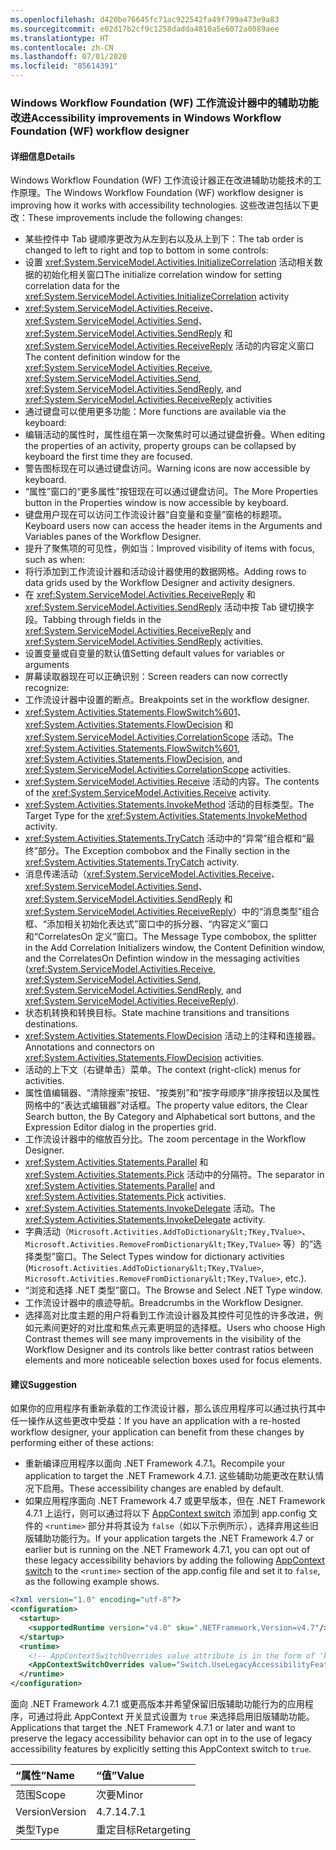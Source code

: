 ```yaml
---
ms.openlocfilehash: d420be76645fc71ac922542fa49f799a473e9a83
ms.sourcegitcommit: e02d17b2cf9c1258dadda4810a5e6072a0089aee
ms.translationtype: HT
ms.contentlocale: zh-CN
ms.lasthandoff: 07/01/2020
ms.locfileid: "85614391"
---
```

### <a name="accessibility-improvements-in-windows-workflow-foundation-wf-workflow-designer"></a><span data-ttu-id="20e33-101">Windows Workflow Foundation (WF) 工作流设计器中的辅助功能改进</span><span class="sxs-lookup"><span data-stu-id="20e33-101">Accessibility improvements in Windows Workflow Foundation (WF) workflow designer</span></span>

#### <a name="details"></a><span data-ttu-id="20e33-102">详细信息</span><span class="sxs-lookup"><span data-stu-id="20e33-102">Details</span></span>

<span data-ttu-id="20e33-103">Windows Workflow Foundation (WF) 工作流设计器正在改进辅助功能技术的工作原理。</span><span class="sxs-lookup"><span data-stu-id="20e33-103">The Windows Workflow Foundation (WF) workflow designer is improving how it works with accessibility technologies.</span></span> <span data-ttu-id="20e33-104">这些改进包括以下更改：</span><span class="sxs-lookup"><span data-stu-id="20e33-104">These improvements include the following changes:</span></span>

- <span data-ttu-id="20e33-105">某些控件中 Tab 键顺序更改为从左到右以及从上到下：</span><span class="sxs-lookup"><span data-stu-id="20e33-105">The tab order is changed to left to right and top to bottom in some controls:</span></span>
- <span data-ttu-id="20e33-106">设置 <xref:System.ServiceModel.Activities.InitializeCorrelation> 活动相关数据的初始化相关窗口</span><span class="sxs-lookup"><span data-stu-id="20e33-106">The initialize correlation window for setting correlation data for the <xref:System.ServiceModel.Activities.InitializeCorrelation> activity</span></span>
- <span data-ttu-id="20e33-107"><xref:System.ServiceModel.Activities.Receive>、<xref:System.ServiceModel.Activities.Send>、<xref:System.ServiceModel.Activities.SendReply> 和 <xref:System.ServiceModel.Activities.ReceiveReply> 活动的内容定义窗口</span><span class="sxs-lookup"><span data-stu-id="20e33-107">The content definition window for the <xref:System.ServiceModel.Activities.Receive>, <xref:System.ServiceModel.Activities.Send>, <xref:System.ServiceModel.Activities.SendReply>, and <xref:System.ServiceModel.Activities.ReceiveReply> activities</span></span>
- <span data-ttu-id="20e33-108">通过键盘可以使用更多功能：</span><span class="sxs-lookup"><span data-stu-id="20e33-108">More functions are available via the keyboard:</span></span>
- <span data-ttu-id="20e33-109">编辑活动的属性时，属性组在第一次聚焦时可以通过键盘折叠。</span><span class="sxs-lookup"><span data-stu-id="20e33-109">When editing the properties of an activity, property groups can be collapsed by keyboard the first time they are focused.</span></span>
- <span data-ttu-id="20e33-110">警告图标现在可以通过键盘访问。</span><span class="sxs-lookup"><span data-stu-id="20e33-110">Warning icons are now accessible by keyboard.</span></span>
- <span data-ttu-id="20e33-111">“属性”窗口的“更多属性”按钮现在可以通过键盘访问。</span><span class="sxs-lookup"><span data-stu-id="20e33-111">The More Properties button in the Properties window is now accessible by keyboard.</span></span>
- <span data-ttu-id="20e33-112">键盘用户现在可以访问工作流设计器“自变量和变量”窗格的标题项。</span><span class="sxs-lookup"><span data-stu-id="20e33-112">Keyboard users now can access the header items in the Arguments and Variables panes of the Workflow Designer.</span></span>
- <span data-ttu-id="20e33-113">提升了聚焦项的可见性，例如当：</span><span class="sxs-lookup"><span data-stu-id="20e33-113">Improved visibility of items with focus, such as when:</span></span>
- <span data-ttu-id="20e33-114">将行添加到工作流设计器和活动设计器使用的数据网格。</span><span class="sxs-lookup"><span data-stu-id="20e33-114">Adding rows to data grids used by the Workflow Designer and activity designers.</span></span>
- <span data-ttu-id="20e33-115">在 <xref:System.ServiceModel.Activities.ReceiveReply> 和 <xref:System.ServiceModel.Activities.SendReply> 活动中按 Tab 键切换字段。</span><span class="sxs-lookup"><span data-stu-id="20e33-115">Tabbing through fields in the <xref:System.ServiceModel.Activities.ReceiveReply> and <xref:System.ServiceModel.Activities.SendReply> activities.</span></span>
- <span data-ttu-id="20e33-116">设置变量或自变量的默认值</span><span class="sxs-lookup"><span data-stu-id="20e33-116">Setting default values for variables or arguments</span></span>
- <span data-ttu-id="20e33-117">屏幕读取器现在可以正确识别：</span><span class="sxs-lookup"><span data-stu-id="20e33-117">Screen readers can now correctly recognize:</span></span>
- <span data-ttu-id="20e33-118">工作流设计器中设置的断点。</span><span class="sxs-lookup"><span data-stu-id="20e33-118">Breakpoints set in the workflow designer.</span></span>
- <span data-ttu-id="20e33-119"><xref:System.Activities.Statements.FlowSwitch%601>、<xref:System.Activities.Statements.FlowDecision> 和 <xref:System.ServiceModel.Activities.CorrelationScope> 活动。</span><span class="sxs-lookup"><span data-stu-id="20e33-119">The <xref:System.Activities.Statements.FlowSwitch%601>, <xref:System.Activities.Statements.FlowDecision>, and <xref:System.ServiceModel.Activities.CorrelationScope> activities.</span></span>
- <span data-ttu-id="20e33-120"><xref:System.ServiceModel.Activities.Receive> 活动的内容。</span><span class="sxs-lookup"><span data-stu-id="20e33-120">The contents of the <xref:System.ServiceModel.Activities.Receive> activity.</span></span>
- <span data-ttu-id="20e33-121"><xref:System.Activities.Statements.InvokeMethod> 活动的目标类型。</span><span class="sxs-lookup"><span data-stu-id="20e33-121">The Target Type for the <xref:System.Activities.Statements.InvokeMethod> activity.</span></span>
- <span data-ttu-id="20e33-122"><xref:System.Activities.Statements.TryCatch> 活动中的“异常”组合框和“最终”部分。</span><span class="sxs-lookup"><span data-stu-id="20e33-122">The Exception combobox and the Finally section in the <xref:System.Activities.Statements.TryCatch> activity.</span></span>
- <span data-ttu-id="20e33-123">消息传递活动（<xref:System.ServiceModel.Activities.Receive>、<xref:System.ServiceModel.Activities.Send>、<xref:System.ServiceModel.Activities.SendReply> 和 <xref:System.ServiceModel.Activities.ReceiveReply>）中的“消息类型”组合框、“添加相关初始化表达式”窗口中的拆分器、“内容定义”窗口和“CorrelatesOn 定义”窗口。</span><span class="sxs-lookup"><span data-stu-id="20e33-123">The Message Type combobox, the splitter in the Add Correlation Initializers window, the Content Definition window, and the CorrelatesOn Defintion window in the messaging activities (<xref:System.ServiceModel.Activities.Receive>, <xref:System.ServiceModel.Activities.Send>, <xref:System.ServiceModel.Activities.SendReply>, and <xref:System.ServiceModel.Activities.ReceiveReply>).</span></span>
- <span data-ttu-id="20e33-124">状态机转换和转换目标。</span><span class="sxs-lookup"><span data-stu-id="20e33-124">State machine transitions and transitions destinations.</span></span>
- <span data-ttu-id="20e33-125"><xref:System.Activities.Statements.FlowDecision> 活动上的注释和连接器。</span><span class="sxs-lookup"><span data-stu-id="20e33-125">Annotations and connectors on <xref:System.Activities.Statements.FlowDecision> activities.</span></span>
- <span data-ttu-id="20e33-126">活动的上下文（右键单击）菜单。</span><span class="sxs-lookup"><span data-stu-id="20e33-126">The context (right-click) menus for activities.</span></span>
- <span data-ttu-id="20e33-127">属性值编辑器、“清除搜索”按钮、“按类别”和“按字母顺序”排序按钮以及属性网格中的“表达式编辑器”对话框。</span><span class="sxs-lookup"><span data-stu-id="20e33-127">The property value editors, the Clear Search button, the By Category and Alphabetical sort buttons, and the Expression Editor dialog in the properties grid.</span></span>
- <span data-ttu-id="20e33-128">工作流设计器中的缩放百分比。</span><span class="sxs-lookup"><span data-stu-id="20e33-128">The zoom percentage in the Workflow Designer.</span></span>
- <span data-ttu-id="20e33-129"><xref:System.Activities.Statements.Parallel> 和 <xref:System.Activities.Statements.Pick> 活动中的分隔符。</span><span class="sxs-lookup"><span data-stu-id="20e33-129">The separator in <xref:System.Activities.Statements.Parallel> and <xref:System.Activities.Statements.Pick> activities.</span></span>
- <span data-ttu-id="20e33-130"><xref:System.Activities.Statements.InvokeDelegate> 活动。</span><span class="sxs-lookup"><span data-stu-id="20e33-130">The <xref:System.Activities.Statements.InvokeDelegate> activity.</span></span>
- <span data-ttu-id="20e33-131">字典活动（`Microsoft.Activities.AddToDictionary&lt;TKey,TValue>`、`Microsoft.Activities.RemoveFromDictionary&lt;TKey,TValue>` 等）的“选择类型”窗口。</span><span class="sxs-lookup"><span data-stu-id="20e33-131">The Select Types window for dictionary activities (`Microsoft.Activities.AddToDictionary&lt;TKey,TValue>`, `Microsoft.Activities.RemoveFromDictionary&lt;TKey,TValue>`, etc.).</span></span>
- <span data-ttu-id="20e33-132">“浏览和选择 .NET 类型”窗口。</span><span class="sxs-lookup"><span data-stu-id="20e33-132">The Browse and Select .NET Type window.</span></span>
- <span data-ttu-id="20e33-133">工作流设计器中的痕迹导航。</span><span class="sxs-lookup"><span data-stu-id="20e33-133">Breadcrumbs in the Workflow Designer.</span></span>
- <span data-ttu-id="20e33-134">选择高对比度主题的用户将看到工作流设计器及其控件可见性的许多改进，例如元素间更好的对比度和焦点元素更明显的选择框。</span><span class="sxs-lookup"><span data-stu-id="20e33-134">Users who choose High Contrast themes will see many improvements in the visibility of the Workflow Designer and its controls like better contrast ratios between elements and more noticeable selection boxes used for focus elements.</span></span>

#### <a name="suggestion"></a><span data-ttu-id="20e33-135">建议</span><span class="sxs-lookup"><span data-stu-id="20e33-135">Suggestion</span></span>

<span data-ttu-id="20e33-136">如果你的应用程序有重新承载的工作流设计器，那么该应用程序可以通过执行其中任一操作从这些更改中受益：</span><span class="sxs-lookup"><span data-stu-id="20e33-136">If you have an application with a re-hosted workflow designer, your application can benefit from these changes by performing either of these actions:</span></span>

- <span data-ttu-id="20e33-137">重新编译应用程序以面向 .NET Framework 4.7.1。</span><span class="sxs-lookup"><span data-stu-id="20e33-137">Recompile your application to target the .NET Framework 4.7.1.</span></span> <span data-ttu-id="20e33-138">这些辅助功能更改在默认情况下启用。</span><span class="sxs-lookup"><span data-stu-id="20e33-138">These accessibility changes are enabled by default.</span></span>
- <span data-ttu-id="20e33-139">如果应用程序面向 .NET Framework 4.7 或更早版本，但在 .NET Framework 4.7.1 上运行，则可以通过将以下 [AppContext switch](~/docs/framework/configure-apps/file-schema/runtime/appcontextswitchoverrides-element.md) 添加到 app.config 文件的 `<runtime>` 部分并将其设为 `false`（如以下示例所示），选择弃用这些旧版辅助功能行为。</span><span class="sxs-lookup"><span data-stu-id="20e33-139">If your application targets the .NET Framework 4.7 or earlier but is running on the .NET Framework 4.7.1, you can opt out of these legacy accessibility behaviors by adding the following [AppContext switch](~/docs/framework/configure-apps/file-schema/runtime/appcontextswitchoverrides-element.md) to the `<runtime>` section of the app.config file and set it to `false`, as the following example shows.</span></span>

```xml
<?xml version="1.0" encoding="utf-8"?>
<configuration>
  <startup>
    <supportedRuntime version="v4.0" sku=".NETFramework,Version=v4.7"/>
  </startup>
  <runtime>
    <!-- AppContextSwitchOverrides value attribute is in the form of 'key1=true/false;key2=true/false  -->
    <AppContextSwitchOverrides value="Switch.UseLegacyAccessibilityFeatures=false" />
  </runtime>
</configuration>
```

<span data-ttu-id="20e33-140">面向 .NET Framework 4.7.1 或更高版本并希望保留旧版辅助功能行为的应用程序，可通过将此 AppContext 开关显式设置为 `true` 来选择启用旧版辅助功能。</span><span class="sxs-lookup"><span data-stu-id="20e33-140">Applications that target the .NET Framework 4.7.1 or later and want to preserve the legacy accessibility behavior can opt in to the use of legacy accessibility features by explicitly setting this AppContext switch to `true`.</span></span>

| <span data-ttu-id="20e33-141">“属性”</span><span class="sxs-lookup"><span data-stu-id="20e33-141">Name</span></span>    | <span data-ttu-id="20e33-142">“值”</span><span class="sxs-lookup"><span data-stu-id="20e33-142">Value</span></span>       |
|:--------|:------------|
| <span data-ttu-id="20e33-143">范围</span><span class="sxs-lookup"><span data-stu-id="20e33-143">Scope</span></span>   | <span data-ttu-id="20e33-144">次要</span><span class="sxs-lookup"><span data-stu-id="20e33-144">Minor</span></span>       |
| <span data-ttu-id="20e33-145">Version</span><span class="sxs-lookup"><span data-stu-id="20e33-145">Version</span></span> | <span data-ttu-id="20e33-146">4.7.1</span><span class="sxs-lookup"><span data-stu-id="20e33-146">4.7.1</span></span>       |
| <span data-ttu-id="20e33-147">类型</span><span class="sxs-lookup"><span data-stu-id="20e33-147">Type</span></span>    | <span data-ttu-id="20e33-148">重定目标</span><span class="sxs-lookup"><span data-stu-id="20e33-148">Retargeting</span></span> |
